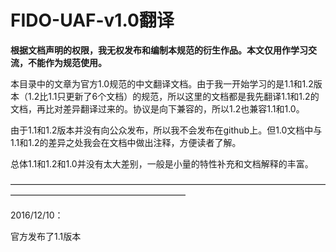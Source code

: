 # FIDO-UAF-v1.0翻译

**根据文档声明的权限，我无权发布和编制本规范的衍生作品。本文仅用作学习交流，不能作为规范使用。**

本目录中的文章为官方1.0规范的中文翻译文档。由于我一开始学习的是1.1和1.2版本（1.2比1.1只更新了6个文档）的规范，所以这里的文档都是我先翻译1.1和1.2的文档，再比对差异翻译过来的。协议是向下兼容的，所以1.2也兼容1.1和1.0。

由于1.1和1.2版本并没有向公众发布，所以我不会发布在github上。但1.0文档中与1.1和1.2的差异之处我会在文档中做出注释，方便读者了解。

总体1.1和1.2和1.0并没有太大差别，一般是小量的特性补充和文档解释的丰富。

————————————————————————————————————————————————————————

2016/12/10：

官方发布了1.1版本
